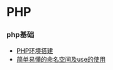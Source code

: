 # PHP

### php基础
- [PHP环境搭建](./Marklist/list-1/list-1/)
- [简单易懂的命名空间及use的使用](./Marklist/list-1/list-1/简单易懂的命名空间及use的使用.md)